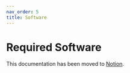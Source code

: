 ```yaml
---
nav_order: 5
title: Software
---
```

# Required Software

This documentation has been moved to [Notion](https://www.notion.so/Install-Required-Software-1077dd9766da439293544fb6d2435876).
